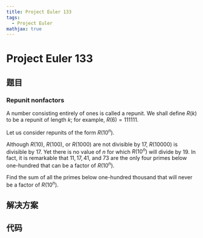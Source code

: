 ```yaml
---
title: Project Euler 133
tags:
  - Project Euler
mathjax: true
---
```

<escape><!-- more --></escape>
    
# Project Euler 133
## 题目
### Repunit nonfactors
A number consisting entirely of ones is called a repunit. We shall define $R(k)$ to be a repunit of length $k$; for example, $R(6) = 111111$.

Let us consider repunits of the form $R(10^n)$.

Although $R(10)$, $R(100)$, or $R(1000)$ are not divisible by $17$, $R(10000)$ is divisible by $17$. Yet there is no value of $n$ for which $R(10^n)$ will divide by $19$. In fact, it is remarkable that $11, 17, 41$, and $73$ are the only four primes below one-hundred that can  be a factor of $R(10^n)$.

Find the sum of all the primes below one-hundred thousand that will never be a factor of $R(10^n)$.


## 解决方案


## 代码


